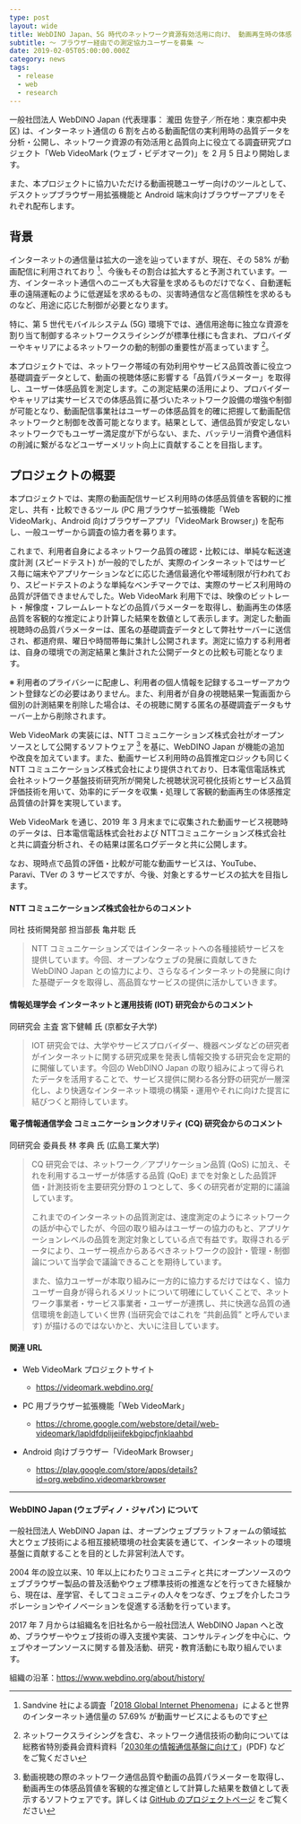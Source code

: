 ```yaml
---
type: post
layout: wide
title: WebDINO Japan、5G 時代のネットワーク資源有効活用に向け、 動画再生時の体感品質値の測定・分析プロジェクトを開始
subtitle: ～ ブラウザー経由での測定協力ユーザーを募集 ～
date: 2019-02-05T05:00:00.000Z
category: news
tags:
  - release
  - web
  - research
---
```

一般社団法人 WebDINO Japan (代表理事： 瀧田 佐登子／所在地：東京都中央区) は、インターネット通信の 6 割を占める動画配信の実利用時の品質データを分析・公開し、ネットワーク資源の有効活用と品質向上に役立てる調査研究プロジェクト「Web VideoMark (ウェブ・ビデオマーク)」を 2 月 5 日より開始します。

また、本プロジェクトに協力いただける動画視聴ユーザー向けのツールとして、デスクトップブラウザー用拡張機能と Android 端末向けブラウザーアプリをそれぞれ配布します。

## 背景

インターネットの通信量は拡大の一途を辿っていますが、現在、その 58% が動画配信に利用されており [^1]、今後もその割合は拡大すると予測されています。一方、インターネット通信へのニーズも大容量を求めるものだけでなく、自動運転車の遠隔運転のように低遅延を求めるもの、災害時通信など高信頼性を求めるものなど、用途に応じた制御が必要となります。

特に、第 5 世代モバイルシステム (5G) 環境下では、通信用途毎に独立な資源を割り当て制御するネットワークスライシングが標準仕様にも含まれ、プロバイダーやキャリアによるネットワークの動的制御の重要性が高まっています [^2]。

本プロジェクトでは、ネットワーク帯域の有効利用やサービス品質改善に役立つ基礎調査データとして、動画の視聴体感に影響する「品質パラメーター」を取得し、ユーザー体感品質を測定します。この測定結果の活用により、プロバイダーやキャリアは実サービスでの体感品質に基づいたネットワーク設備の増強や制御が可能となり、動画配信事業社はユーザーの体感品質を的確に把握して動画配信ネットワークと制御を改善可能となります。結果として、通信品質が安定しないネットワークでもユーザー満足度が下がらない、また、バッテリー消費や通信料の削減に繋がるなどユーザーメリット向上に貢献することを目指します。

## プロジェクトの概要

本プロジェクトでは、実際の動画配信サービス利用時の体感品質値を客観的に推定し、共有・比較できるツール (PC 用ブラウザー拡張機能「Web VideoMark」、Android 向けブラウザーアプリ「VideoMark Browser」) を配布し、一般ユーザーから調査の協力者を募ります。

これまで、利用者自身によるネットワーク品質の確認・比較には、単純な転送速度計測 (スピードテスト) が一般的でしたが、実際のインターネットではサービス毎に端末やアプリケーションなどに応じた通信最適化や帯域制限が行われており、スピードテストのような単純なベンチマークでは、実際のサービス利用時の品質が評価できませんでした。Web VideoMark 利用下では、映像のビットレート・解像度・フレームレートなどの品質パラメーターを取得し、動画再生の体感品質を客観的な推定により計算した結果を数値として表示します。測定した動画視聴時の品質パラメーターは、匿名の基礎調査データとして弊社サーバーに送信され、都道府県、曜日や時間帯毎に集計し公開されます。測定に協力する利用者は、自身の環境での測定結果と集計された公開データとの比較も可能となります。

<div role="note">※ 利用者のプライバシーに配慮し、利用者の個人情報を記録するユーザーアカウント登録などの必要はありません。また、利用者が自身の視聴結果一覧画面から個別の計測結果を削除した場合は、その視聴に関する匿名の基礎調査データもサーバー上から削除されます。</div>

Web VideoMark の実装には、NTT コミュニケーションズ株式会社がオープンソースとして公開するソフトウェア [^3] を基に、WebDINO Japan が機能の追加や改良を加えています。また、動画サービス利用時の品質推定ロジックも同じく NTT コミュニケーションズ株式会社により提供されており、日本電信電話株式会社ネットワーク基盤技術研究所が開発した視聴状況可視化技術とサービス品質評価技術を用いて、効率的にデータを収集・処理して客観的動画再生の体感推定品質値の計算を実現しています。

Web VideoMark を通じ、2019 年 3 月末までに収集された動画サービス視聴時のデータは、日本電信電話株式会社および NTTコミュニケーションズ株式会社と共に調査分析され、その結果は匿名ログデータと共に公開します。

なお、現時点で品質の評価・比較が可能な動画サービスは、YouTube、Paravi、TVer の 3 サービスですが、今後、対象とするサービスの拡大を目指します。

#### NTT コミュニケーションズ株式会社からのコメント

同社 技術開発部 担当部長 亀井聡 氏

> NTT コミュニケーションズではインターネットへの各種接続サービスを提供しています。今回、オープンなウェブの発展に貢献してきた WebDINO Japan との協力により、さらなるインターネットの発展に向けた基礎データを取得し、高品質なサービスの提供に活かしていきます。

#### 情報処理学会 インターネットと運用技術 (IOT) 研究会からのコメント

同研究会 主査 宮下健輔 氏 (京都女子大学)

> IOT 研究会では、大学やサービスプロバイダー、機器ベンダなどの研究者がインターネットに関する研究成果を発表し情報交換する研究会を定期的に開催しています。今回の WebDINO Japan の取り組みによって得られたデータを活用することで、サービス提供に関わる各分野の研究が一層深化し、より快適なインターネット環境の構築・運用やそれに向けた提言に結びつくと期待しています。

#### 電子情報通信学会 コミュニケーションクオリティ (CQ) 研究会からのコメント

同研究会 委員長 林 孝典 氏 (広島工業大学)

> CQ 研究会では、ネットワーク／アプリケーション品質 (QoS) に加え、それを利用するユーザーが体感する品質 (QoE) までを対象とした品質評価・計測技術を主要研究分野の１つとして、多くの研究者が定期的に議論しています。
>
> これまでのインターネットの品質測定は、速度測定のようにネットワークの話が中心でしたが、今回の取り組みはユーザーの協力のもと、アプリケーションレベルの品質を測定対象としている点で有益です。取得されるデータにより、ユーザー視点からあるべきネットワークの設計・管理・制御論について当学会で議論できることを期待しています。
>
> また、協力ユーザーが本取り組みに一方的に協力するだけではなく、協力ユーザー自身が得られるメリットについて明確にしていくことで、ネットワーク事業者・サービス事業者・ユーザーが連携し、共に快適な品質の通信環境を創造していく世界 (当研究会ではこれを “共創品質” と呼んでいます) が描けるのではないかと、大いに注目しています。

#### 関連 URL

* Web VideoMark プロジェクトサイト

  * <https://videomark.webdino.org/>
* PC 用ブラウザー拡張機能「Web VideoMark」

  * <https://chrome.google.com/webstore/detail/web-videomark/lapldfdplijeiifekbgipcfjnklaahbd>
* Android 向けブラウザー「VideoMark Browser」

  * <https://play.google.com/store/apps/details?id=org.webdino.videomarkbrowser>

<hr>

#### WebDINO Japan (ウェブディノ・ジャパン) について

一般社団法人 WebDINO Japan は、オープンウェブプラットフォームの領域拡大とウェブ技術による相互接続環境の社会実装を通じて、インターネットの環境基盤に貢献することを目的とした非営利法人です。

2004 年の設立以来、10 年以上にわたりコミュニティと共にオープンソースのウェブブラウザー製品の普及活動やウェブ標準技術の推進などを行ってきた経験から、現在は、産学官、そしてコミュニティの人々をつなぎ、ウェブを介したコラボレーションやイノベーションを促進する活動を行っています。

2017 年 7 月からは組織名を旧社名から一般社団法人 WebDINO Japan へと改め、ブラウザーやウェブ技術の導入支援や実装、コンサルティングを中心に、ウェブやオープンソースに関する普及活動、研究・教育活動にも取り組んでいます。

組織の沿革：<https://www.webdino.org/about/history/>

[^1]: Sandvine 社による調査「[2018 Global Internet Phenomena](https://www.sandvine.com/phenomena)」によると世界のインターネット通信量の 57.69% が動画サービスによるものです
[^2]: ネットワークスライシングを含む、ネットワーク通信技術の動向については総務省特別委員会資料資料「[2030年の情報通信基盤に向けて](https://www.soumu.go.jp/main_content/000586658.pdf)」(PDF) などをご覧ください
[^3]: 動画視聴の際のネットワーク通信品質や動画の品質パラメーターを取得し、動画再生の体感品質値を客観的な推定値として計算した結果を数値として表示するソフトウェアです。詳しくは [GitHub のプロジェクトページ](https://github.com/videomark) をご覧ください
